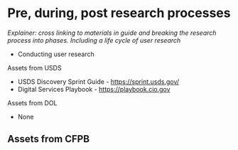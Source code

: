 # Pre, during, post research processes 
_Explainer: cross linking to materials in guide and breaking the research process into phases. Including a life cycle of user research_
* Conducting user research 


Assets from USDS
- USDS Discovery Sprint Guide - https://sprint.usds.gov/ 
- Digital Services Playbook - https://playbook.cio.gov

Assets from DOL
- None

Assets from CFPB
- 
